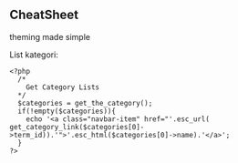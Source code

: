 ## CheatSheet

theming made simple

List kategori: 
```
<?php
  /*
    Get Category Lists
  */
  $categories = get_the_category();
  if(!empty($categories)){
    echo '<a class="navbar-item" href="'.esc_url( get_category_link($categories[0]->term_id)).'">'.esc_html($categories[0]->name).'</a>';
  }
?>
```

